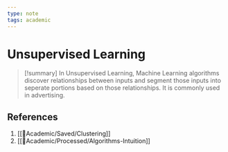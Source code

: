 ```yaml
---
type: note
tags: academic
---
```


# Unsupervised Learning

> [!summary] 
> In Unsupervised Learning, Machine Learning algorithms discover relationships between inputs and segment those inputs into seperate portions based on those relationships. It is commonly used in advertising.

## References
1. [[🧪Academic/Saved/Clustering]]
2. [[🧪Academic/Processed/Algorithms-Intuition]]